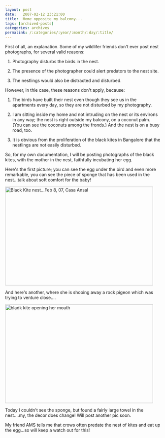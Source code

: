 ```yaml
---
layout: post
date:	2007-02-12 23:21:00
title:  Home opposite my balcony...
tags: [archived-posts]
categories: archives
permalink: /:categories/:year/:month/:day/:title/
---
```

First of all, an explanation. Some of my wildlifer friends don't ever post nest photographs, for several valid reasons:

1. Photography disturbs the birds in the nest.

2. The presence of the photographer could alert predators to the nest site.

3. The nestlings would also be distracted and disturbed.

However, in thie case, these reasons don't apply, because:

1. The birds have built their nest even though they see us in the apartments every day, so they are not disturbed by my photography.

2. I am sitting inside my home and not intruding on the nest or its environs in any way; the nest is right outside my balcony, on a coconut palm. (You can see the coconuts among the fronds.) And the nest is on a busy road, too.

3. It is obvious from the proliferation of the black kites in Bangalore that the nestlings are not easily disturbed.

So, for my own documentation, I will be posting photographs of the black kites, with the mother in the nest, faithfully incubating her egg.

Here's the first picture; you can see the egg under the bird and even more remarkable, you can see the piece of sponge that has been used in the nest...talk about soft comfort for the baby!


<a href="http://www.flickr.com/photos/96476944@N00/388165754/" title="Photo Sharing"><img width="480" alt="Black Kite nest...Feb 8, 07, Casa Ansal" src="http://farm1.static.flickr.com/135/388165754_abc87dce02.jpg" height="320"/></a>

And here's another, where she is shooing away a rock pigeon which was trying to venture close....

<a href="http://www.flickr.com/photos/96476944@N00/388248003/" title="Photo Sharing"><img width="480" alt="bladk kite opening her mouth" src="http://farm1.static.flickr.com/171/388248003_06a352068f.jpg" height="320"/></a>


Today I couldn't see the sponge, but found a fairly large towel in the nest....my, the decor does change! Will post another pic soon. 

My friend AMS tells me that crows often predate the nest of kites and eat up the egg...so will keep a watch out for this!

